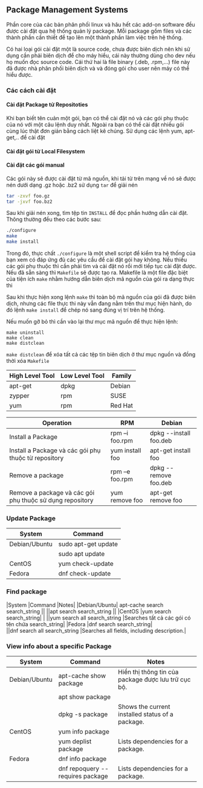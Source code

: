 ﻿## Package Management Systems

Phần core của các bản phân phối linux và hâu hết các add-on software đều được cài đặt qua hệ thống quản lý package. Mỗi package gồm files và các thành phần cần thiết để tạo lên một thành phần làm việc trên hệ thống.

Có hai loại gói cài đặt một là source code, chưa được biên dịch nên khi sử dụng cần phải biên dịch để cho máy hiểu, cái này thường dùng cho dev nếu họ muốn đọc source code. Cái thứ hai là file binary (.deb, .rpm,...) file này đã được nhà phân phối biên dịch và và đóng gói cho user nên máy có thể hiểu được.

### Các cách cài đặt

#### Cài đặt Package từ Repositoties

Khi bạn biết tên cuản một gói, bạn có thể cài đặt nó và các gói phụ thuộc của nó với một câu lệnh duy nhất. Ngoài ra bạn có thể cài đặt nhiều gói cùng lúc thật đơn giản bằng cách liệt kê chúng. Sử dụng các lệnh yum, apt-get,.. để cài đặt

#### Cài đặt gói từ Local Filesystem

#### Cài đặt các gói manual

Các gói này sẽ được cài đặt từ mã nguồn, khi tải từ trên mạng về nó sẽ được nén dưới dạng .gz hoặc .bz2 sử dụng `tar` để giải nén

```sh
tar -zxvf foo.gz
tar -jxvf foo.bz2
```

Sau khi giải nén xong, tìm tệp tin `INSTALL` để đọc phần hướng dẫn cài đặt. Thông thường đều theo các bước sau: 

```sh
./configure
make
make install
```

Trong đó, thực chất `./configure` là một shell script để kiểm tra hệ thống của bạn xem có đáp ứng đủ các yêu cầu để cài đặt gói hay không. Nếu thiếu các gói phụ thuộc thì cần phải tìm và cài đặt nó rồi mới tiếp tục cài đặt được. Nếu đã sẵn sàng thì `Makefile` sẽ được tạo ra. Makefile là một file đặc biệt của tiện ích `make` nhằm hướng dẫn biên dịch mã nguồn của gói ra dạng thực thi

Sau khi thực hiện xong lệnh `make` thì toàn bộ mã nguồn của gói đã được biên dịch, nhưng các file thực thi này vẫn đang nằm trên thư mục hiện hành, do đó lệnh `make install` để chép nó sang đúng vị trí trên hệ thống.

Nếu muốn gỡ bỏ thì cần vào lại thư mục mã nguồn để thực hiện lệnh:

	make uninstall
	make clean
	make distclean

`make distclean` để xóa tất cả các tệp tin biên dịch ở thư mục nguồn và đồng thời xóa `Makefile`



|High Level Tool	| Low Level Tool| Family|
|-------------------|---------------|-------|
|apt-get|	dpkg|Debian|
|zypper	|rpm	|SUSE|
|yum	|rpm	|Red Hat|


|Operation | RPM | Debian|
|----------|-----|-------|
|Install a Package | rpm –i foo.rpm | dpkg --install foo.deb|
|Install a Package và các gói phụ thuộc từ repository | yum install foo| apt-get install foo|
|Remove a package| rpm –e foo.rpm	|dpkg --remove foo.deb|
|Remove a package và các gói phụ thuộc sử dụng repository |	yum remove foo	|apt-get remove foo|

### Update Package 

|System	|Command|
|-------|-------|
|Debian/Ubuntu|	sudo apt-get update|
||sudo apt update|
|CentOS|	yum check-update|
|Fedora	|dnf check-update|


### Find package


|System	|Command	|Notes|
|Debian/Ubuntu|	apt-cache search search_string	||
||apt search search_string	||
|CentOS	|yum search search_string|	|
||yum search all search_string	|Searches tất cả các gói có tên chứa search_string|
|Fedora	|dnf search search_string|	
||dnf search all search_string	|Searches all fields, including description.|

### View info about a specific Package

|System	|Command	|Notes|
|-------|-----------|-----|
|Debian/Ubuntu	|apt-cache show package	|Hiển thị thông tin của package được lưu trữ cục bộ.|
||apt show package	||
||dpkg -s package	|Shows the current installed status of a package.|
|CentOS	|yum info package	||
||yum deplist package	|Lists dependencies for a package.|
|Fedora	|dnf info package	||
||dnf repoquery --requires package	|Lists dependencies for a package.|

